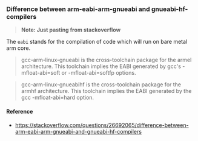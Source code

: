 ### Difference between arm-eabi-arm-gnueabi and gnueabi-hf-compilers

> **Note: Just pasting from stackoverflow**

The `eabi` stands for the compilation of code which will run on bare metal arm core.

> gcc-arm-linux-gnueabi is the cross-toolchain package for the armel architecture. This toolchain implies the EABI generated by gcc's -mfloat-abi=soft or -mfloat-abi=softfp options.

> gcc-arm-linux-gnueabihf is the cross-toolchain package for the armhf architecture. This toolchain implies the EABI generated by the gcc -mfloat-abi=hard option.

#### Reference

- https://stackoverflow.com/questions/26692065/difference-between-arm-eabi-arm-gnueabi-and-gnueabi-hf-compilers